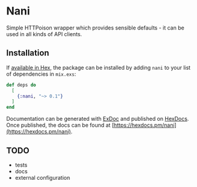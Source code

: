 # Nani

Simple HTTPoison wrapper which provides sensible defaults - it can be used in
all kinds of API clients.

## Installation

If [available in Hex](https://hex.pm/docs/publish), the package can be installed
by adding `nani` to your list of dependencies in `mix.exs`:

```elixir
def deps do
  [
    {:nani, "~> 0.1"}
  ]
end
```

Documentation can be generated with [ExDoc](https://github.com/elixir-lang/ex_doc)
and published on [HexDocs](https://hexdocs.pm). Once published, the docs can
be found at [https://hexdocs.pm/nani](https://hexdocs.pm/nani).

## TODO

- tests
- docs
- external configuration
